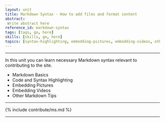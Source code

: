 ```yaml
---
layout: unit
title: Markdown Syntax - How to add files and format content
abstract:
 Write abstract here
reference_id: markdown-syntax
tags: [tags, go, here]
skills: [skills, go, here]
topics: [syntax-highlighting, embedding-pictures, embedding-videos, other-md]
---
```


----


In this unit you can learn necessary Markdown syntax relevant to contributing to the site. 

* Markdown Basics
* Code and Syntax Highlighting
* Embedding Pictures
* Embedding Videos
* Other Markdown Tips

---

{% include contribute/ms.md %}

---
